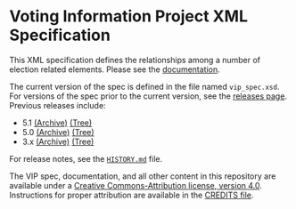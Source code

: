 # Voting Information Project XML Specification

This XML specification defines the relationships among a number of election
related elements. Please see the
[documentation](http://vip-specification.readthedocs.org/en/latest/).

The current version of the spec is defined in the file named `vip_spec.xsd`.
For versions of the spec prior to the current version, see the [releases
page][releases_page]. Previous releases include:

* 5.1 [(Archive)][v5_1_archive_release] [(Tree)][v5_1_archive_tag]
* 5.0 [(Archive)][v5_0_archive_release] [(Tree)][v5_0_archive_tag]
* 3.x [(Archive)][v3_archive_release] [(Tree)][v3_archive_tag]

For release notes, see the [`HISTORY.md`](HISTORY.md) file.

The VIP spec, documentation, and all other content in this repository are
available under a [Creative Commons-Attribution license, version
4.0](LICENSE.md).  Instructions for proper attribution are available in the
[CREDITS file](CREDITS.md).


[releases_page]: https://github.com/votinginfoproject/vip-specification/releases
[v5_1_archive_release]: https://github.com/votinginfoproject/vip-specification/releases/tag/v5.1-archive
[v5_1_archive_tag]: https://github.com/votinginfoproject/vip-specification/tree/v5.1-archive
[v5_0_archive_release]: https://github.com/votinginfoproject/vip-specification/releases/tag/v5.0-archive
[v5_0_archive_tag]: https://github.com/votinginfoproject/vip-specification/tree/v5.0-archive
[v3_archive_release]: https://github.com/votinginfoproject/vip-specification/releases/tag/v3-archive
[v3_archive_tag]: https://github.com/votinginfoproject/vip-specification/tree/v3-archive
